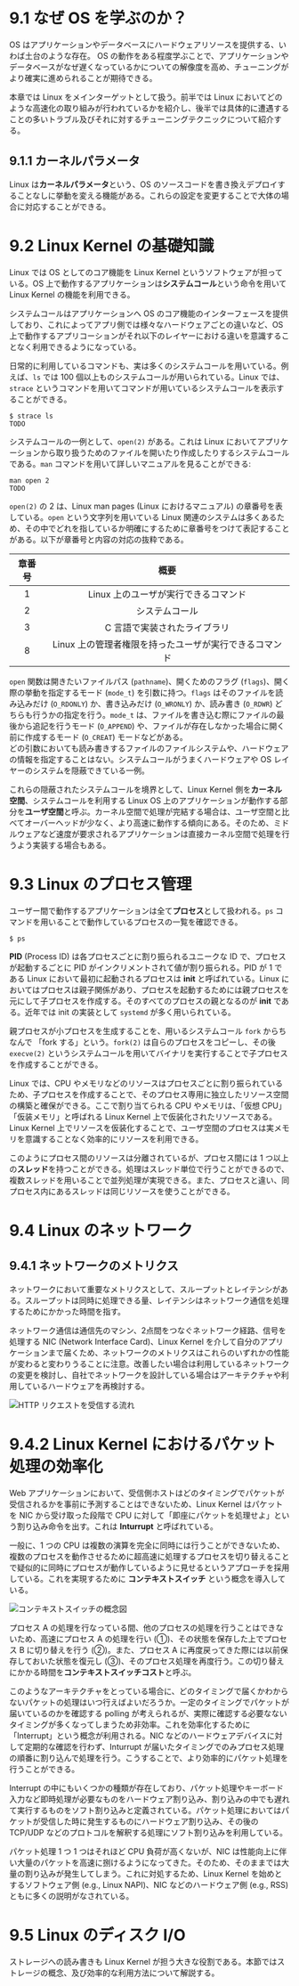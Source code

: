 # 9.1 なぜ OS を学ぶのか？
OS はアプリケーションやデータベースにハードウェアリソースを提供する、いわば土台のような存在。
OS の動作をある程度学ぶことで、アプリケーションやデータベースがなぜ遅くなっているかについての解像度を高め、チューニングがより確実に進められることが期待できる。

本章では Linux をメインターゲットとして扱う。前半では Linux においてどのような高速化の取り組みが行われているかを紹介し、後半では具体的に遭遇することの多いトラブル及びそれに対するチューニングテクニックについて紹介する。

## 9.1.1 カーネルパラメータ
Linux は**カーネルパラメータ**という、OS のソースコードを書き換えデプロイすることなしに挙動を変える機能がある。これらの設定を変更することで大体の場合に対応することができる。

# 9.2 Linux Kernel の基礎知識
Linux では OS としてのコア機能を Linux Kernel というソフトウェアが担っている。OS 上で動作するアプリケーションは**システムコール**という命令を用いて Linux Kernel の機能を利用できる。

システムコールはアプリケーションへ OS のコア機能のインターフェースを提供しており、これによってアプリ側では様々なハードウェアごとの違いなど、OS 上で動作するアプリコーションがそれ以下のレイヤーにおける違いを意識することなく利用できるようになっている。

日常的に利用しているコマンドも、実は多くのシステムコールを用いている。例えば、`ls` では 100 個以上ものシステムコールが用いられている。Linux では、`strace` というコマンドを用いてコマンドが用いているシステムコールを表示することができる。

```
$ strace ls
TODO
```

システムコールの一例として、`open(2)` がある。これは Linux においてアプリケーションから取り扱うためのファイルを開いたり作成したりするシステムコールである。`man` コマンドを用いて詳しいマニュアルを見ることができる:
```
man open 2
TODO
```
`open(2)` の 2 は、Linux man pages (Linux におけるマニュアル) の章番号を表している。`open` という文字列を用いている Linux 関連のシステムは多くあるため、その中でどれを指しているか明確にするために章番号をつけて表記することがある。以下が章番号と内容の対応の抜粋である。

| 章番号 | 概要 |
| :---: | :---: |
| 1 | Linux 上のユーザが実行できるコマンド |
| 2 | システムコール |
| 3 | C 言語で実装されたライブラリ |
| 8 | Linux 上の管理者権限を持ったユーザが実行できるコマンド |

`open` 関数は開きたいファイルパス (`pathname`)、開くためのフラグ (`flags`)、開く際の挙動を指定するモード (`mode_t`) を引数に持つ。`flags` はそのファイルを読み込みだけ (`O_RDONLY`) か、書き込みだけ (`O_WRONLY`) か、読み書き (`O_RDWR`) どちらも行うかの指定を行う。`mode_t` は、ファイルを書き込む際にファイルの最後から追記を行うモード (`O_APPEND`) や、ファイルが存在しなかった場合に開く前に作成するモード (`O_CREAT`) モードなどがある。  
どの引数においても読み書きするファイルのファイルシステムや、ハードウェアの情報を指定することはない。システムコールがうまくハードウェアや OS レイヤーのシステムを隠蔽できている一例。

これらの隠蔽されたシステムコールを境界として、Linux Kernel 側を**カーネル空間**、システムコールを利用する Linux OS 上のアプリケーションが動作する部分を**ユーザ空間**と呼ぶ。カーネル空間で処理が完結する場合は、ユーザ空間と比べてオーバーヘッドが少なく、より高速に動作する傾向にある。そのため、ミドルウェアなど速度が要求されるアプリケーションは直接カーネル空間で処理を行うよう実装する場合もある。

# 9.3 Linux のプロセス管理
ユーザー間で動作するアプリケーションは全て**プロセス**として扱われる。`ps` コマンドを用いることで動作しているプロセスの一覧を確認できる。
```
$ ps
```

**PID** (Process ID) は各プロセスごとに割り振られるユニークな ID で、プロセスが起動するごとに PID がインクリメントされて値が割り振られる。PID が 1 である Linux において最初に起動されるプロセスは **init** と呼ばれている。Linux においてはプロセスは親子関係があり、プロセスを起動するためには親プロセスを元にして子プロセスを作成する。そのすべてのプロセスの親となるのが **init** である。近年では init の実装として `systemd` が多く用いられている。

親プロセスが小プロセスを生成することを、用いるシステムコール `fork` からちなんで 「fork する」という。`fork(2)` は自らのプロセスをコピーし、その後 `execve(2)` というシステムコールを用いてバイナリを実行することで子プロセスを作成することができる。

Linux では、CPU やメモリなどのリソースはプロセスごとに割り振られているため、子プロセスを作成することで、そのプロセス専用に独立したリソース空間の構築と確保ができる。ここで割り当てられる CPU やメモリは、「仮想 CPU」「仮装メモリ」と呼ばれる Linux Kernel 上で仮装化されたリソースである。Linux Kernel 上でリソースを仮装化することで、ユーザ空間のプロセスは実メモリを意識することなく効率的にリソースを利用できる。

このようにプロセス間のリソースは分離されているが、プロセス間には 1 つ以上の**スレッド**を持つことができる。処理はスレッド単位で行うことができるので、複数スレッドを用いることで並列処理が実現できる。また、プロセスと違い、同プロセス内にあるスレッドは同じリソースを使うことができる。

# 9.4 Linux のネットワーク
## 9.4.1 ネットワークのメトリクス
ネットワークにおいて重要なメトリクスとして、スループットとレイテンシがある。スループットは同時に処理できる量、レイテンシはネットワーク通信を処理するためにかかった時間を指す。

ネットワーク通信は通信先のマシン、2点間をつなぐネットワーク経路、信号を処理する NIC (Network Interface Card)、Linux Kernel を介して自分のアプリケーションまで届くため、ネットワークのメトリクスはこれらのいずれかの性能が変わると変わりうることに注意。改善したい場合は利用しているネットワークの変更を検討し、自社でネットワークを設計している場合はアーキテクチャや利用しているハードウェアを再検討する。

![HTTP リクエストを受信する流れ](http_request.svg)

# 9.4.2 Linux Kernel におけるパケット処理の効率化
Web アプリケーションにおいて、受信側ホストはどのタイミングでパケットが受信されるかを事前に予測することはできないため、Linux Kernel はパケットを NIC から受け取った段階で CPU に対して「即座にパケットを処理せよ」という割り込み命令を出す。これは **Inturrupt** と呼ばれている。

一般に、1 つの CPU は複数の演算を完全に同時には行うことができないため、複数のプロセスを動作させるために超高速に処理するプロセスを切り替えることで疑似的に同時にプロセスが動作しているように見せるというアプローチを採用している。これを実現するために **コンテキストスイッチ** という概念を導入している。

![コンテキストスイッチの概念図](context_switching.svg)

プロセス A の処理を行なっている間、他のプロセスの処理を行うことはできないため、高速にプロセス A の処理を行い (①)、その状態を保存した上でプロセス B に切り替えを行う (②)。また、プロセス A に再度戻ってきた際には以前保存しておいた状態を復元し (③)、そのプロセス処理を再度行う。この切り替えにかかる時間を**コンテキストスイッチコスト**と呼ぶ。

このようなアーキテクチャをとっている場合に、どのタイミングで届くかわからないパケットの処理はいつ行えばよいだろうか。一定のタイミングでパケットが届いているのかを確認する polling が考えられるが、実際に確認する必要なないタイミングが多くなってしまうため非効率。これを効率化するために「Interrupt」という概念が利用される。NIC などのハードウェアデバイスに対して定期的な確認を行わず、Inturrupt が届いたタイミングでのみプロセス処理の順番に割り込んで処理を行う。こうすることで、より効率的にパケット処理を行うことができる。

Interrupt の中にもいくつかの種類が存在しており、パケット処理やキーボード入力など即時処理が必要なものをハードウェア割り込み、割り込みの中でも遅れて実行するものをソフト割り込みと定義されている。パケット処理においてはパケットが受信した時に発生するものにハードウェア割り込み、その後の TCP/UDP などのプロトコルを解釈する処理にソフト割り込みを利用している。

パケット処理 1 つ 1 つはそれほど CPU 負荷が高くないが、NIC は性能向上に伴い大量のパケットを高速に捌けるようになってきた。そのため、そのままでは大量の割り込みが発生してしまう。これに対処するため、Linux Kernel を始めとするソフトウェア側 (e.g., Linux NAPI)、NIC などのハードウェア側 (e.g., RSS) ともに多くの説明がなされている。

# 9.5 Linux のディスク I/O
ストレージへの読み書きも Linux Kernel が担う大きな役割である。本節ではストレージの概念、及び効率的な利用方法について解説する。